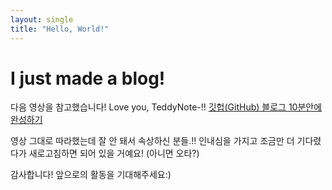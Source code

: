 ```yaml
---
layout: single
title: "Hello, World!"
---
```


# I just made a blog!

다음 영상을 참고했습니다! Love you, TeddyNote-!!
[깃헙(GitHub) 블로그 10분안에 완성하기](https://youtu.be/ACzFIAOsfpM)

영상 그대로 따라했는데 잘 안 돼서 속상하신 분들.!!
인내심을 가지고 조금만 더 기다렸다가 새로고침하면 되어 있을 거예요! (아니면 오타?)

감사합니다! 앞으로의 활동을 기대해주세요:)
